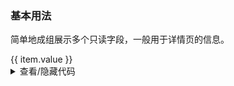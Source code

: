 ### 基本用法

简单地成组展示多个只读字段，一般用于详情页的信息。

<div class="cell-demo vp-raw">
  <yc-space
    direction="vertical"
    size="large"
    fill>
    <yc-descriptions
      :data="data"
      title="User Info"
      layout="inline-horizontal" />
    <yc-descriptions
      title="User Info"
      :column="{ xs: 1, md: 3, lg: 4 }">
      <yc-descriptions-item
        v-for="item of data"
        :label="item.label"
        :span="item.span ?? 1">
        <yc-tag>{{ item.value }}</yc-tag>
      </yc-descriptions-item>
    </yc-descriptions>
  </yc-space>
</div>

<script setup>
const data = [
  {
    label: 'Name',
    value: 'Socrates',
    span: 3,
  },
  {
    label: 'Mobile',
    value: '123-1234-1234',
  },
  {
    label: 'Residence',
    value: 'Beijing',
  },
  {
    label: 'Hometown',
    value: 'Beijing',
  },
  {
    label: 'Address',
    value: 'Yingdu Building, Zhichun Road, Beijing',
  },
];
</script>

<details>
<summary>查看/隐藏代码</summary>

```vue
<template>
  <yc-space
    direction="vertical"
    size="large"
    fill>
    <yc-descriptions
      :data="data"
      title="User Info"
      layout="inline-horizontal" />
    <yc-descriptions
      title="User Info"
      :column="{ xs: 1, md: 3, lg: 4 }">
      <yc-descriptions-item
        v-for="item of data"
        :label="item.label"
        :span="item.span ?? 1">
        <yc-tag>{{ item.value }}</yc-tag>
      </yc-descriptions-item>
    </yc-descriptions>
  </yc-space>
</template>

<script setup>
const data = [
  {
    label: 'Name',
    value: 'Socrates',
    span: 3,
  },
  {
    label: 'Mobile',
    value: '123-1234-1234',
  },
  {
    label: 'Residence',
    value: 'Beijing',
  },
  {
    label: 'Hometown',
    value: 'Beijing',
  },
  {
    label: 'Address',
    value: 'Yingdu Building, Zhichun Road, Beijing',
  },
];
</script>
```

</details>
